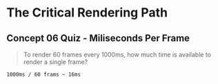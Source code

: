 #  The Critical Rendering Path

## Concept 06 Quiz - Miliseconds Per Frame

> To render 60 frames every 1000ms, how much time is available to render a single frame?

`1000ms / 60 frams ~ 16ms`